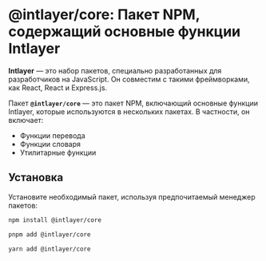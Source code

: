 # @intlayer/core: Пакет NPM, содержащий основные функции Intlayer

**Intlayer** — это набор пакетов, специально разработанных для разработчиков на JavaScript. Он совместим с такими фреймворками, как React, React и Express.js.

Пакет **`@intlayer/core`** — это пакет NPM, включающий основные функции Intlayer, которые используются в нескольких пакетах. В частности, он включает:

- Функции перевода
- Функции словаря
- Утилитарные функции

## Установка

Установите необходимый пакет, используя предпочитаемый менеджер пакетов:

```bash packageManager="npm"
npm install @intlayer/core
```

```bash packageManager="pnpm"
pnpm add @intlayer/core
```

```bash packageManager="yarn"
yarn add @intlayer/core
```
